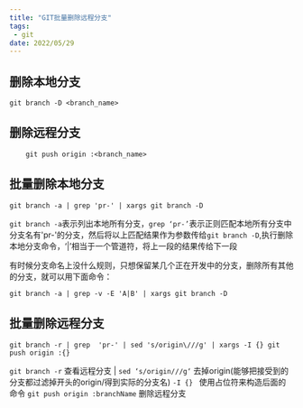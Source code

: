```yaml
---
title: "GIT批量删除远程分支"
tags: 
 - git
date: 2022/05/29
---
```

## 删除本地分支 
    
    git branch -D <branch_name>

## 删除远程分支
        
        git push origin :<branch_name>
        
## 批量删除本地分支

    git branch -a | grep 'pr-' | xargs git branch -D


 ```git branch -a```表示列出本地所有分支，```grep ‘pr-’```表示正则匹配本地所有分支中分支名有'pr-'的分支，然后将以上匹配结果作为参数传给```git branch -D```,执行删除本地分支命令，‘|’相当于一个管道符，将上一段的结果传给下一段

 有时候分支命名上没什么规则，只想保留某几个正在开发中的分支，删除所有其他的分支，就可以用下面命令：

    git branch -a | grep -v -E 'A|B' | xargs git branch -D

 ## 批量删除远程分支 

    git branch -r | grep  'pr-' | sed 's/origin\///g' | xargs -I {} git push origin :{}

```git branch -r```  查看远程分支
| ```sed ‘s/origin///g‘```  去掉origin(能够把接受到的分支都过滤掉开头的origin/得到实际的分支名)
```-I {} ``` 使用占位符来构造后面的命令
```git push origin :branchName```  删除远程分支
